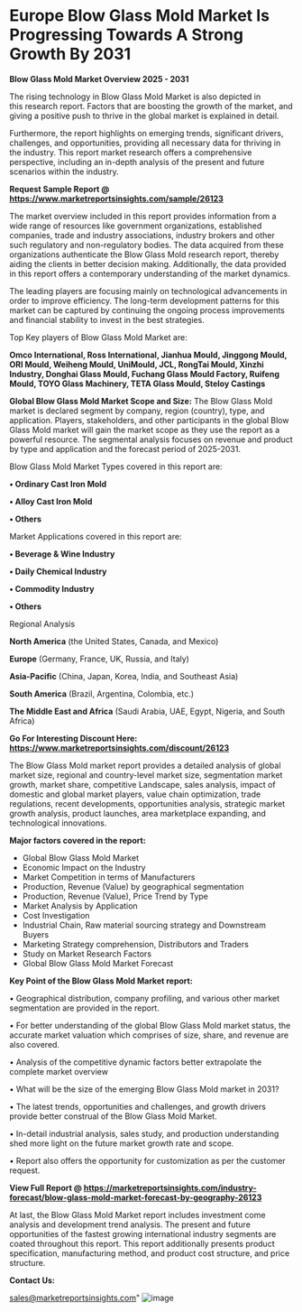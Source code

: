 # Europe Blow Glass Mold Market Is Progressing Towards A Strong Growth By 2031

<Strong> Blow Glass Mold Market Overview 2025 - 2031</strong>

The rising technology in Blow Glass Mold Market is also depicted in this research report. Factors that are boosting the growth of the market, and giving a positive push to thrive in the global market is explained in detail.

Furthermore, the report highlights on emerging trends, significant drivers, challenges, and opportunities, providing all necessary data for thriving in the industry. This report market research offers a comprehensive perspective, including an in-depth analysis of the present and future scenarios within the industry.

<strong>Request Sample Report @ <a href=https://www.marketreportsinsights.com/sample/26123>https://www.marketreportsinsights.com/sample/26123</a></strong>

The market overview included in this report provides information from a wide range of resources like government organizations, established companies, trade and industry associations, industry brokers and other such regulatory and non-regulatory bodies. The data acquired from these organizations authenticate the Blow Glass Mold research report, thereby aiding the clients in better decision making. Additionally, the data provided in this report offers a contemporary understanding of the market dynamics.

The leading players are focusing mainly on technological advancements in order to improve efficiency. The long-term development patterns for this market can be captured by continuing the ongoing process improvements and financial stability to invest in the best strategies.

Top Key players of Blow Glass Mold Market are:

<strong>Omco International, Ross International, Jianhua Mould, Jinggong Mould, ORI Mould, Weiheng Mould, UniMould, JCL, RongTai Mould, Xinzhi Industry, Donghai Glass Mould, Fuchang Glass Mould Factory, Ruifeng Mould, TOYO Glass Machinery, TETA Glass Mould, Steloy Castings</strong>

<strong><b>Global Blow Glass Mold Market Scope and Size:</b></strong>
The Blow Glass Mold market is declared segment by company, region (country), type, and application. Players, stakeholders, and other participants in the global Blow Glass Mold market will gain the market scope as they use the report as a powerful resource. The segmental analysis focuses on revenue and product by type and application and the forecast period of 2025-2031.

Blow Glass Mold Market Types covered in this report are:

<strong>• Ordinary Cast Iron Mold

• Alloy Cast Iron Mold

• Others</strong>

Market Applications covered in this report are:

<strong>• Beverage & Wine Industry

• Daily Chemical Industry

• Commodity Industry

• Others</strong> 

Regional Analysis

<strong>North America</strong> (the United States, Canada, and Mexico)

<strong>Europe</strong> (Germany, France, UK, Russia, and Italy)

<strong>Asia-Pacific</strong> (China, Japan, Korea, India, and Southeast Asia)

<strong>South America</strong> (Brazil, Argentina, Colombia, etc.)

<strong>The Middle East and Africa</strong> (Saudi Arabia, UAE, Egypt, Nigeria, and South Africa)

<strong>Go For Interesting Discount Here: <a href=https://www.marketreportsinsights.com/discount/26123>https://www.marketreportsinsights.com/discount/26123</a></strong>

The Blow Glass Mold market report provides a detailed analysis of global market size, regional and country-level market size, segmentation market growth, market share, competitive Landscape, sales analysis, impact of domestic and global market players, value chain optimization, trade regulations, recent developments, opportunities analysis, strategic market growth analysis, product launches, area marketplace expanding, and technological innovations.

<strong><b>Major factors covered in the report:</b></strong>
<ul>
  <li>Global Blow Glass Mold Market </li>
  <li>Economic Impact on the Industry</li>
  <li>Market Competition in terms of Manufacturers</li>
  <li>Production, Revenue (Value) by geographical segmentation</li>
  <li>Production, Revenue (Value), Price Trend by Type</li>
  <li>Market Analysis by Application</li>
  <li>Cost Investigation</li>
  <li>Industrial Chain, Raw material sourcing strategy and Downstream Buyers</li>
  <li>Marketing Strategy comprehension, Distributors and Traders</li>
  <li>Study on Market Research Factors</li>
  <li>Global Blow Glass Mold Market Forecast</li>
</ul>

<strong><b>Key Point of the Blow Glass Mold Market report:</b></strong>

• Geographical distribution, company profiling, and various other market segmentation are provided in the report.

• For better understanding of the global Blow Glass Mold market status, the accurate market valuation which comprises of size, share, and revenue are also covered.

• Analysis of the competitive dynamic factors better extrapolate the complete market overview

• What will be the size of the emerging Blow Glass Mold market in 2031?

• The latest trends, opportunities and challenges, and growth drivers provide better construal of the Blow Glass Mold Market.

• In-detail industrial analysis, sales study, and production understanding shed more light on the future market growth rate and scope.

• Report also offers the opportunity for customization as per the customer request.

<strong><b>View Full Report @ <a href=https://marketreportsinsights.com/industry-forecast/blow-glass-mold-market-forecast-by-geography-26123>https://marketreportsinsights.com/industry-forecast/blow-glass-mold-market-forecast-by-geography-26123</a></b></strong>


At last, the Blow Glass Mold Market report includes investment come analysis and development trend analysis. The present and future opportunities of the fastest growing international industry segments are coated throughout this report. This report additionally presents product specification, manufacturing method, and product cost structure, and price structure.

<strong>Contact Us:</strong>

sales@marketreportsinsights.com"
![image](https://github.com/user-attachments/assets/c34b7ded-d27a-4cd9-9acb-4a75affb4c3b)
